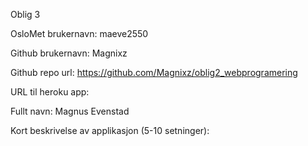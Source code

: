 Oblig 3

OsloMet brukernavn: maeve2550

Github brukernavn: Magnixz

Github repo url: https://github.com/Magnixz/oblig2_webprogramering

URL til heroku app: 

Fullt navn: Magnus Evenstad

Kort beskrivelse av applikasjon (5-10 setninger):